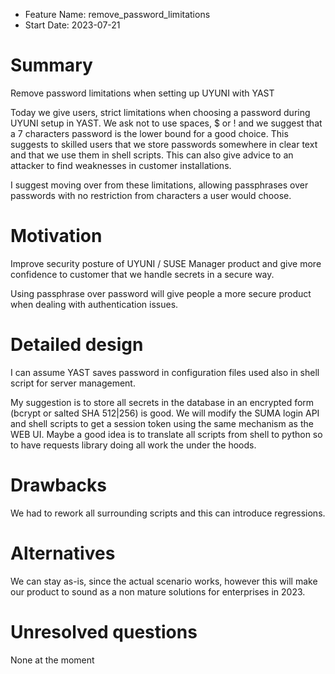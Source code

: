 - Feature Name: remove_password_limitations
- Start Date: 2023-07-21

# Summary
Remove password limitations when setting up UYUNI with YAST

Today we give users, strict limitations when choosing a password during UYUNI setup in YAST. We ask not to use spaces, $ or ! and we suggest that a 7 characters password is the lower bound for a good choice.
This suggests to skilled users that we store passwords somewhere in clear text and that we use them in shell scripts. This can also give advice to an attacker to find weaknesses in customer installations.

I suggest moving over from these limitations, allowing passphrases over passwords with no restriction from characters a user would choose.

# Motivation
Improve security posture of UYUNI / SUSE Manager product and give more confidence to customer that we handle secrets in a secure way. 

Using passphrase over password will give people a more secure product when dealing with authentication issues. 

# Detailed design
I can assume YAST saves password in configuration files used also in shell script for server management.

My suggestion is to store all secrets in the database in an encrypted form (bcrypt or salted SHA 512|256) is good. 
We will modify the SUMA login API and shell scripts to get a session token using the same mechanism as the WEB UI. Maybe a good idea is to translate all scripts from shell to python so to have requests library doing all work the under the hoods.

# Drawbacks

We had to rework all surrounding scripts and this can introduce regressions.

# Alternatives
We can stay as-is, since the actual scenario works, however this will make our product to sound as a non mature solutions for enterprises in 2023.

# Unresolved questions
None at the moment